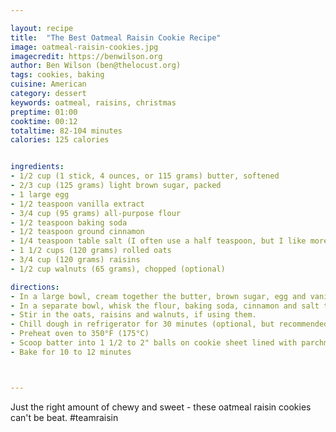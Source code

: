 ```yaml
---

layout: recipe
title:  "The Best Oatmeal Raisin Cookie Recipe"
image: oatmeal-raisin-cookies.jpg
imagecredit: https://benwilson.org
author: Ben Wilson (ben@thelocust.org)
tags: cookies, baking
cuisine: American
category: dessert
keywords: oatmeal, raisins, christmas
preptime: 01:00 
cooktime: 00:12
totaltime: 82-104 minutes
calories: 125 calories


ingredients:
- 1/2 cup (1 stick, 4 ounces, or 115 grams) butter, softened
- 2/3 cup (125 grams) light brown sugar, packed
- 1 large egg
- 1/2 teaspoon vanilla extract
- 3/4 cup (95 grams) all-purpose flour
- 1/2 teaspoon baking soda
- 1/2 teaspoon ground cinnamon
- 1/4 teaspoon table salt (I often use a half teaspoon, but I like more salt in my baked goods)
- 1 1/2 cups (120 grams) rolled oats
- 3/4 cup (120 grams) raisins
- 1/2 cup walnuts (65 grams), chopped (optional)

directions:
- In a large bowl, cream together the butter, brown sugar, egg and vanilla until smooth.
- In a separate bowl, whisk the flour, baking soda, cinnamon and salt together. Stir this into the butter/sugar mixture.
- Stir in the oats, raisins and walnuts, if using them.
- Chill dough in refrigerator for 30 minutes (optional, but recommended)
- Preheat oven to 350°F (175°C)
- Scoop batter into 1 1/2 to 2" balls on cookie sheet lined with parchment, 2" apart
- Bake for 10 to 12 minutes



---
```


Just the right amount of chewy and sweet - these oatmeal raisin cookies can't be beat. #teamraisin
